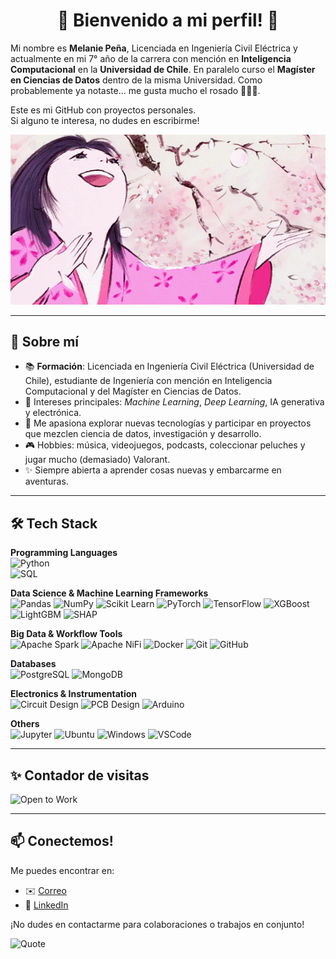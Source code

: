 <div align="center">
  <h1>🌸 Bienvenido a mi perfil! 🌸</h1>
</div>

Mi nombre es **Melanie Peña**, Licenciada en Ingeniería Civil Eléctrica y actualmente en mi 7° año de la carrera con mención en **Inteligencia Computacional** en la **Universidad de Chile**. En paralelo curso el **Magíster en Ciencias de Datos** dentro de la misma Universidad. Como probablemente ya notaste… me gusta mucho el rosado 🍧🌸💕.

Este es mi GitHub con proyectos personales.  
Si alguno te interesa, no dudes en escribirme!  

<div align="center">
  <img src="https://github.com/melaniejalea/melaniejalea/blob/main/kaguya.gif" alt="Kaguya GIF">
</div>

---

## 🎀 Sobre mí

- 📚 **Formación**: Licenciada en Ingeniería Civil Eléctrica (Universidad de Chile), estudiante de Ingeniería con mención en Inteligencia Computacional y del Magíster en Ciencias de Datos.  
- 🤖 Intereses principales: *Machine Learning*, *Deep Learning*, IA generativa y electrónica.  
- 💌 Me apasiona explorar nuevas tecnologías y participar en proyectos que mezclen ciencia de datos, investigación y desarrollo.  
- 🎮 Hobbies: música, videojuegos, podcasts, coleccionar peluches y jugar mucho (demasiado) Valorant.  
- ✨ Siempre abierta a aprender cosas nuevas y embarcarme en aventuras.

---

## 🛠️ Tech Stack

**Programming Languages**  
![Python](https://img.shields.io/badge/Python-3776AB?style=for-the-badge&logo=python&logoColor=white)  
![SQL](https://img.shields.io/badge/SQL-336791?style=for-the-badge&logo=postgresql&logoColor=white)  

**Data Science & Machine Learning Frameworks**  
![Pandas](https://img.shields.io/badge/pandas-150458?style=for-the-badge&logo=pandas&logoColor=white)
![NumPy](https://img.shields.io/badge/numpy-013243?style=for-the-badge&logo=numpy&logoColor=white)
![Scikit Learn](https://img.shields.io/badge/scikit_learn-F7931E?style=for-the-badge&logo=scikit-learn&logoColor=white)
![PyTorch](https://img.shields.io/badge/pytorch-EE4C2C?style=for-the-badge&logo=pytorch&logoColor=white)
![TensorFlow](https://img.shields.io/badge/tensorflow-FF6F00?style=for-the-badge&logo=tensorflow&logoColor=white)
![XGBoost](https://img.shields.io/badge/xgboost-FF8000?style=for-the-badge&logo=xgboost&logoColor=white)
![LightGBM](https://img.shields.io/badge/LightGBM-025E8C?style=for-the-badge&logo=lightgbm&logoColor=white)
![SHAP](https://img.shields.io/badge/SHAP-FF69B4?style=for-the-badge)  

**Big Data & Workflow Tools**  
![Apache Spark](https://img.shields.io/badge/apache%20spark-E25A1C?style=for-the-badge&logo=apachespark&logoColor=white)
![Apache NiFi](https://img.shields.io/badge/apache%20nifi-0E5C6D?style=for-the-badge&logo=apachenifi&logoColor=white)
![Docker](https://img.shields.io/badge/docker-2496ED?style=for-the-badge&logo=docker&logoColor=white)
![Git](https://img.shields.io/badge/git-F05032?style=for-the-badge&logo=git&logoColor=white)
![GitHub](https://img.shields.io/badge/github-181717?style=for-the-badge&logo=github&logoColor=white)  

**Databases**  
![PostgreSQL](https://img.shields.io/badge/postgresql-4169E1?style=for-the-badge&logo=postgresql&logoColor=white)
![MongoDB](https://img.shields.io/badge/mongodb-47A248?style=for-the-badge&logo=mongodb&logoColor=white)  

**Electronics & Instrumentation**  
![Circuit Design](https://img.shields.io/badge/Circuit%20Design-FFB400?style=for-the-badge&logoColor=white)
![PCB Design](https://img.shields.io/badge/PCB%20Design-008000?style=for-the-badge&logoColor=white)
![Arduino](https://img.shields.io/badge/Arduino-00979D?style=for-the-badge&logo=arduino&logoColor=white)  

**Others**  
![Jupyter](https://img.shields.io/badge/jupyter-F37626?style=for-the-badge&logo=jupyter&logoColor=white)
![Ubuntu](https://img.shields.io/badge/ubuntu-E95420?style=for-the-badge&logo=ubuntu&logoColor=white)
![Windows](https://img.shields.io/badge/windows-0078D6?style=for-the-badge&logo=windows&logoColor=white)
![VSCode](https://img.shields.io/badge/VSCode-007ACC?style=for-the-badge&logo=visualstudiocode&logoColor=white)

---

## ✨ Contador de visitas

![Open to Work](https://img.shields.io/badge/Open%20to%20collaborations-ff69b4?style=for-the-badge&logo=sparkles&logoColor=white)


---

## 📫 Conectemos!

Me puedes encontrar en:

- ✉️ [Correo](melanie.pena@ug.uchile.cl)
- 💼 [LinkedIn](https://linkedin.com/in/mgpt-contacto)


¡No dudes en contactarme para colaboraciones o trabajos en conjunto! 

![Quote](https://quotes-github-readme.vercel.app/api?type=vertical&theme=catppuccin)
